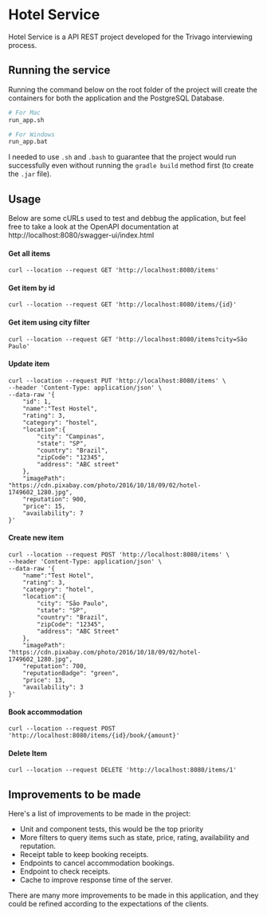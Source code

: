 # Hotel Service
Hotel Service is a API REST project developed for the Trivago interviewing process.

## Running the service

Running the command below on the root folder of the project will create the containers for both the 
application and the PostgreSQL Database.

```bash
# For Mac
run_app.sh

# For Windows
run_app.bat
```
I needed to use `.sh` and `.bash` to guarantee that the project would run 
successfully even without running the `gradle build` method first (to create the `.jar` file).
## Usage
Below are some cURLs used to test and debbug the application, 
but feel free to take a look at the OpenAPI documentation at http://localhost:8080/swagger-ui/index.html

#### Get all items
```agsl
curl --location --request GET 'http://localhost:8080/items'
```

#### Get item by id
```agsl
curl --location --request GET 'http://localhost:8080/items/{id}'
```

#### Get item using city filter
```agsl
curl --location --request GET 'http://localhost:8080/items?city=São Paulo'
```

#### Update item
```agsl
curl --location --request PUT 'http://localhost:8080/items' \
--header 'Content-Type: application/json' \
--data-raw '{
    "id": 1,
    "name":"Test Hostel",
    "rating": 3,
    "category": "hostel",
    "location":{
        "city": "Campinas",
        "state": "SP",
        "country": "Brazil",
        "zipCode": "12345",
        "address": "ABC street"
    },
    "imagePath": "https://cdn.pixabay.com/photo/2016/10/18/09/02/hotel-1749602_1280.jpg",
    "reputation": 900,
    "price": 15,
    "availability": 7
}'
```

#### Create new item
```agsl
curl --location --request POST 'http://localhost:8080/items' \
--header 'Content-Type: application/json' \
--data-raw '{
    "name":"Test Hotel",
    "rating": 3,
    "category": "hotel",
    "location":{
        "city": "São Paulo",
        "state": "SP",
        "country": "Brazil",
        "zipCode": "12345",
        "address": "ABC Street"
    },
    "imagePath": "https://cdn.pixabay.com/photo/2016/10/18/09/02/hotel-1749602_1280.jpg",
    "reputation": 700,
    "reputationBadge": "green",
    "price": 13,
    "availability": 3
}'
```

#### Book accommodation
```agsl
curl --location --request POST 'http://localhost:8080/items/{id}/book/{amount}'
```

#### Delete Item
```agsl
curl --location --request DELETE 'http://localhost:8080/items/1'
```

## Improvements to be made
Here's a list of improvements to be made in the project:
 - Unit and component tests, this would be the top priority
 - More filters to query items such as state, price, rating, availability and reputation.
 - Receipt table to keep booking receipts.
 - Endpoints to cancel accommodation bookings.
 - Endpoint to check receipts.
 - Cache to improve response time of the server.

There are many more improvements to be made in this application, and they could be 
refined according to the expectations of the clients.